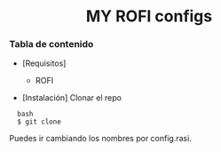 <h1 align="center">MY ROFI configs</h1>

### Tabla de contenido

- [Requisitos]
  - ROFI

- [Instalación]
  Clonar el repo 
```
  bash 
  $ git clone 
```
  Puedes ir cambiando los nombres por config.rasi.
